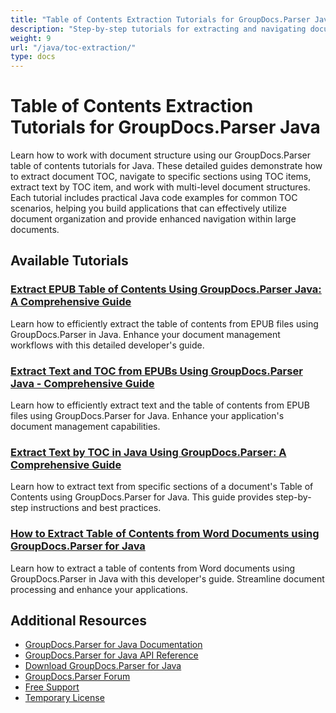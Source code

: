 ```yaml
---
title: "Table of Contents Extraction Tutorials for GroupDocs.Parser Java"
description: "Step-by-step tutorials for extracting and navigating document table of contents using GroupDocs.Parser for Java."
weight: 9
url: "/java/toc-extraction/"
type: docs
---
```

# Table of Contents Extraction Tutorials for GroupDocs.Parser Java

Learn how to work with document structure using our GroupDocs.Parser table of contents tutorials for Java. These detailed guides demonstrate how to extract document TOC, navigate to specific sections using TOC items, extract text by TOC item, and work with multi-level document structures. Each tutorial includes practical Java code examples for common TOC scenarios, helping you build applications that can effectively utilize document organization and provide enhanced navigation within large documents.

## Available Tutorials

### [Extract EPUB Table of Contents Using GroupDocs.Parser Java&#58; A Comprehensive Guide](./groupdocs-parser-java-epub-toc-extraction/)
Learn how to efficiently extract the table of contents from EPUB files using GroupDocs.Parser in Java. Enhance your document management workflows with this detailed developer's guide.

### [Extract Text and TOC from EPUBs Using GroupDocs.Parser Java - Comprehensive Guide](./groupdocs-parser-extract-epub-text-toc/)
Learn how to efficiently extract text and the table of contents from EPUB files using GroupDocs.Parser for Java. Enhance your application's document management capabilities.

### [Extract Text by TOC in Java Using GroupDocs.Parser&#58; A Comprehensive Guide](./extract-text-by-toc-groupdocs-parser-java/)
Learn how to extract text from specific sections of a document's Table of Contents using GroupDocs.Parser for Java. This guide provides step-by-step instructions and best practices.

### [How to Extract Table of Contents from Word Documents using GroupDocs.Parser for Java](./groupdocs-parser-extract-toc-word-documents-java/)
Learn how to extract a table of contents from Word documents using GroupDocs.Parser in Java with this developer's guide. Streamline document processing and enhance your applications.

## Additional Resources

- [GroupDocs.Parser for Java Documentation](https://docs.groupdocs.com/parser/java/)
- [GroupDocs.Parser for Java API Reference](https://reference.groupdocs.com/parser/java/)
- [Download GroupDocs.Parser for Java](https://releases.groupdocs.com/parser/java/)
- [GroupDocs.Parser Forum](https://forum.groupdocs.com/c/parser)
- [Free Support](https://forum.groupdocs.com/)
- [Temporary License](https://purchase.groupdocs.com/temporary-license/)
